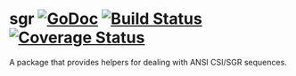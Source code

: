# sgr [![GoDoc][doc-img]][doc] [![Build Status][ci-img]][ci] [![Coverage Status][cov-img]][cov]

A package that provides helpers for dealing with ANSI CSI/SGR sequences.

[doc-img]: https://pkg.go.dev/badge/github.com/pamburus/go-ansi-esc/sgr
[doc]: https://pkg.go.dev/github.com/pamburus/go-ansi-esc/sgr
[ci-img]: https://github.com/pamburus/go-ansi-esc/actions/workflows/ci.yml/badge.svg
[ci]: https://github.com/pamburus/go-ansi-esc/actions/workflows/ci.yml
[cov-img]: https://codecov.io/gh/pamburus/go-ansi-esc/sgr/branch/main/graph/badge.svg
[cov]: https://codecov.io/gh/pamburus/go-ansi-esc/sgr